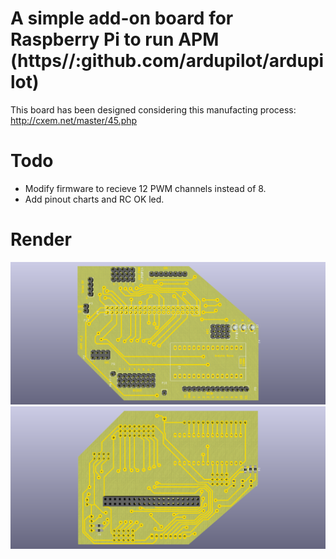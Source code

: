 # A simple add-on board for Raspberry Pi to run APM (https//:github.com/ardupilot/ardupilot)
This board has been designed considering this manufacting process: http://cxem.net/master/45.php
# Todo
- Modify firmware to recieve 12 PWM channels instead of 8.
- Add pinout charts and RC OK led.
# Render
![top view](https://raw.githubusercontent.com/VladimirP1/hardware-hrpi/master/top.png "HRPI top view")
![bottom view](https://raw.githubusercontent.com/VladimirP1/hardware-hrpi/master/bottom.png "HRPI bottom view")

